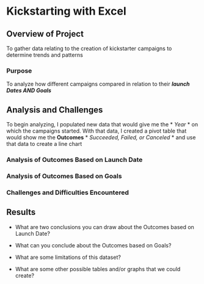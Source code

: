 # Kickstarting with Excel

## Overview of Project

To gather data relating to the creation of kickstarter campaigns to determine trends and patterns 

### Purpose

To analyze how different campaigns compared in relation to their ***launch Dates AND Goals*** 

## Analysis and Challenges

To begin analyzing, I populated new data that would give me the * *Year* * on which the campaigns started. With that data, I created a pivot table that would show me the **Outcomes**   * *Succeeded, Failed, or Canceled* * and use that data to create a line chart

### Analysis of Outcomes Based on Launch Date

### Analysis of Outcomes Based on Goals

### Challenges and Difficulties Encountered

## Results

- What are two conclusions you can draw about the Outcomes based on Launch Date?

- What can you conclude about the Outcomes based on Goals?

- What are some limitations of this dataset?

- What are some other possible tables and/or graphs that we could create?
